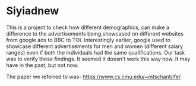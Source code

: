 # Siyiadnew

This is a project to check how different demographics, can make a difference to the advertisements being showcased on different websites
from google ads to BBC to TOI. Interestingly earlier, google used to showcase different advertisements for men and women (different salary ranges)
even if both the individuals had the same qualifications. Our task was to verify these findings. It seemed it doesn't work this way now.
It may have in the past, but not now.

The paper we referred to was- 
https://www.cs.cmu.edu/~mtschant/ife/
